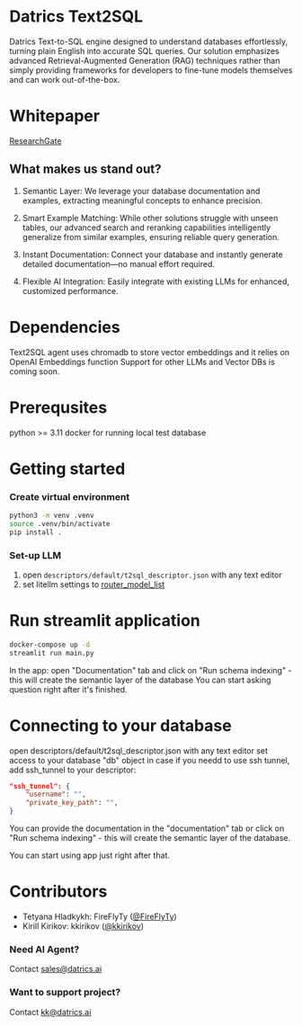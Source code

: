 # Datrics Text2SQL

Datrics Text-to-SQL engine designed to understand databases effortlessly, turning plain English into accurate SQL queries. Our solution emphasizes advanced Retrieval-Augmented Generation (RAG) techniques rather than simply providing frameworks for developers to fine-tune models themselves and can work out-of-the-box.

# Whitepaper
[ResearchGate](https://www.researchgate.net/publication/389944067_Datrics_Text2SQL_A_Framework_for_Natural_Language_to_SQL_Query_Generation)

## What makes us stand out?
1. Semantic Layer: 
We leverage your database documentation and examples, extracting meaningful concepts to enhance precision.

2. Smart Example Matching: 
While other solutions struggle with unseen tables, our advanced search and reranking capabilities intelligently generalize from similar examples, ensuring reliable query generation.

3. Instant Documentation: 
Connect your database and instantly generate detailed documentation—no manual effort required.

4. Flexible AI Integration: 
Easily integrate with existing LLMs for enhanced, customized performance.

# Dependencies

Text2SQL agent uses chromadb to store vector embeddings and it relies on OpenAI Embeddings function
Support for other LLMs and Vector DBs is coming soon.

# Prerequsites

python >= 3.11
docker for running local test database

# Getting started

### Create virtual environment

```bash
python3 -m venv .venv
source .venv/bin/activate
pip install .
```

### Set-up LLM

1. open `descriptors/default/t2sql_descriptor.json` with any text editor
2. set litellm settings to [router_model_list](https://docs.litellm.ai/docs/routing#quick-start)


# Run streamlit application

```bash
docker-compose up -d
streamlit run main.py
```

In the app: open "Documentation" tab and click on "Run schema indexing" - this will create the semantic layer of the database
You can start asking question right after it's finished.

# Connecting to your database

open descriptors/default/t2sql_descriptor.json with any text editor
set access to your database "db" object
in case if you needd to use ssh tunnel, add ssh_tunnel to your descriptor:

```json
"ssh_tunnel": {
    "username": "",
    "private_key_path": "",    
}
```

You can provide the documentation in the "documentation" tab or click on "Run schema indexing" - this will create the semantic layer of the database.

You can start using app just right after that.

# Contributors

- Tetyana Hladkykh: FireFlyTy ([@FireFlyTy](https://github.com/FireFlyTy))
- Kirill Kirikov: kkirikov ([@kkirikov](https://github.com/kkirikov))

### Need AI Agent? 
Contact sales@datrics.ai

### Want to support project? 
Contact kk@datrics.ai 
